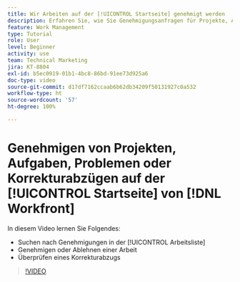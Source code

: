 ```yaml
---
title: Wir Arbeiten auf der [!UICONTROL Startseite] genehmigt werden
description: Erfahren Sie, wie Sie Genehmigungsanfragen für Projekte, Aufgaben, Probleme und Korrekturabzüge in der [!UICONTROL Arbeitsliste]finden und dann die Arbeit in [!DNL  Workfront]genehmigen oder ablehnen.
feature: Work Management
type: Tutorial
role: User
level: Beginner
activity: use
team: Technical Marketing
jira: KT-8804
exl-id: b5ec0919-01b1-4bc8-86bd-91ee73d925a6
doc-type: video
source-git-commit: d17df7162ccaab6b62db34209f50131927c0a532
workflow-type: ht
source-wordcount: '57'
ht-degree: 100%

---
```


# Genehmigen von Projekten, Aufgaben, Problemen oder Korrekturabzügen auf der [!UICONTROL Startseite] von [!DNL Workfront]

In diesem Video lernen Sie Folgendes:

* Suchen nach Genehmigungen in der [!UICONTROL Arbeitsliste]
* Genehmigen oder Ablehnen einer Arbeit
* Überprüfen eines Korrekturabzugs

>[!VIDEO](https://video.tv.adobe.com/v/335105/?quality=12&learn=on&enablevpops)

<!---
learn more URLs
--->
